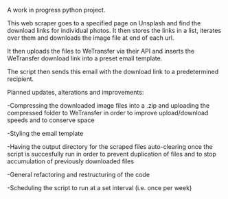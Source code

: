 A work in progress python project.

This web scraper goes to a specified page on Unsplash and find the download links for individual photos. It then stores the links in a list, iterates over them and downloads the image file at end of each url.

It then uploads the files to WeTransfer via their API and inserts the WeTransfer download link into a preset email template.

The script then sends this email with the download link to a predetermined recipient.

Planned updates, alterations and improvements:

-Compressing the downloaded image files into a .zip and uploading the compressed folder to WeTransfer
in order to improve upload/download speeds and to conserve space

-Styling the email template

-Having the output directory for the scraped files auto-clearing once the script is succesfully run
in order to prevent duplication of files and to stop accumulation of previously downloaded files

-General refactoring and restructuring of the code

-Scheduling the script to run at a set interval (i.e. once per week)
